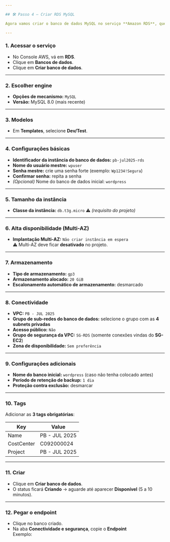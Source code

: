 ```yaml
---

## 🛠️ Passo 4 — Criar RDS MySQL

Agora vamos criar o banco de dados MySQL no serviço **Amazon RDS**, que será utilizado pelo WordPress.

---
```


### 1. Acessar o serviço
- No Console AWS, vá em **RDS**.  
- Clique em **Bancos de dados**.  
- Clique em **Criar banco de dados**.  

---

### 2. Escolher engine
- **Opções de mecanismo:** `MySQL`  
- **Versão:** MySQL 8.0 (mais recente)  

---

### 3. Modelos
- Em **Templates**, selecione **Dev/Test**.  

---

### 4. Configurações básicas
- **Identificador da instância do banco de dados:** `pb-jul2025-rds`  
- **Nome do usuário mestre:** `wpuser`  
- **Senha mestre:** crie uma senha forte (exemplo: `Wp1234!Segura`)  
- **Confirmar senha:** repita a senha  
- *(Opcional)* Nome do banco de dados inicial: `wordpress`  

---

### 5. Tamanho da instância
- **Classe da instância:** `db.t3g.micro` ⚠️ *(requisito do projeto)*  

---

### 6. Alta disponibilidade (Multi-AZ)
- **Implantação Multi-AZ:** `Não criar instância em espera`  
⚠️ Multi-AZ deve ficar **desativado** no projeto.  

---

### 7. Armazenamento
- **Tipo de armazenamento:** `gp3`  
- **Armazenamento alocado:** `20 GiB`  
- **Escalonamento automático de armazenamento:** desmarcado  

---

### 8. Conectividade
- **VPC:** `PB - JUL 2025`  
- **Grupo de sub-redes do banco de dados:** selecione o grupo com as **4 subnets privadas**  
- **Acesso público:** `Não`  
- **Grupo de segurança da VPC:** `SG-RDS` (somente conexões vindas do **SG-EC2**)  
- **Zona de disponibilidade:** `Sem preferência`  

---

### 9. Configurações adicionais
- **Nome do banco inicial:** `wordpress` (caso não tenha colocado antes)  
- **Período de retenção de backup:** `1 dia`  
- **Proteção contra exclusão:** desmarcar  

---

### 10. Tags
Adicionar as **3 tags obrigatórias**:  

| Key        | Value         |
|------------|---------------|
| Name       | PB - JUL 2025 |
| CostCenter | C092000024    |
| Project    | PB - JUL 2025 |

---

### 11. Criar
- Clique em **Criar banco de dados**.  
- O status ficará **Criando** → aguarde até aparecer **Disponível** (5 a 10 minutos).  

---

### 12. Pegar o endpoint
- Clique no banco criado.  
- Na aba **Conectividade e segurança**, copie o **Endpoint**  
  Exemplo:  
